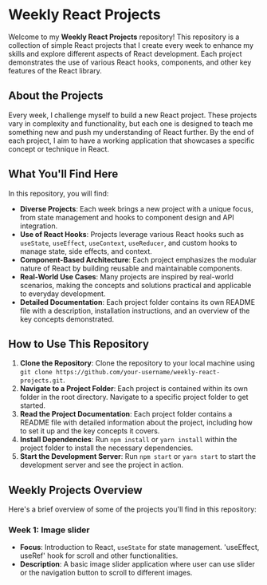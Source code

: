 # Weekly React Projects

Welcome to my **Weekly React Projects** repository! This repository is a collection of simple React projects that I create every week to enhance my skills and explore different aspects of React development. Each project demonstrates the use of various React hooks, components, and other key features of the React library.

## About the Projects

Every week, I challenge myself to build a new React project. These projects vary in complexity and functionality, but each one is designed to teach me something new and push my understanding of React further. By the end of each project, I aim to have a working application that showcases a specific concept or technique in React.

## What You'll Find Here

In this repository, you will find:

- **Diverse Projects**: Each week brings a new project with a unique focus, from state management and hooks to component design and API integration.
- **Use of React Hooks**: Projects leverage various React hooks such as `useState`, `useEffect`, `useContext`, `useReducer`, and custom hooks to manage state, side effects, and context.
- **Component-Based Architecture**: Each project emphasizes the modular nature of React by building reusable and maintainable components.
- **Real-World Use Cases**: Many projects are inspired by real-world scenarios, making the concepts and solutions practical and applicable to everyday development.
- **Detailed Documentation**: Each project folder contains its own README file with a description, installation instructions, and an overview of the key concepts demonstrated.

## How to Use This Repository

1. **Clone the Repository**: Clone the repository to your local machine using `git clone https://github.com/your-username/weekly-react-projects.git`.
2. **Navigate to a Project Folder**: Each project is contained within its own folder in the root directory. Navigate to a specific project folder to get started.
3. **Read the Project Documentation**: Each project folder contains a README file with detailed information about the project, including how to set it up and the key concepts it covers.
4. **Install Dependencies**: Run `npm install` or `yarn install` within the project folder to install the necessary dependencies.
5. **Start the Development Server**: Run `npm start` or `yarn start` to start the development server and see the project in action.

## Weekly Projects Overview

Here's a brief overview of some of the projects you'll find in this repository:

### Week 1: Image slider
- **Focus**: Introduction to React, `useState` for state management. 'useEffect, useRef' hook for scroll and other functionalities.
- **Description**: A basic image slider application where user can use slider or the navigation button to scroll to different images.
